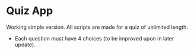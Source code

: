 Quiz App
======================================================
Working simple version.
All scripts are made for a quiz of unlimited length.
* Each question must have 4 choices (to be improved upon in later update).
